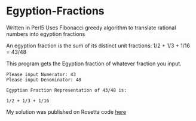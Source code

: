 # Egyption-Fractions
Written in Perl5
Uses Fibonacci greedy algorithm to translate rational numbers into egyption fractions

An egyption fraction is the sum of its distinct unit fractions:
1/2 + 1/3 + 1/16 = 43/48

This program gets the Egyption fraction of whatever fraction you input.

```
Please input Numerator: 43
Please input Denominator: 48

Egyptian Fraction Representation of 43/48 is: 

1/2 + 1/3 + 1/16
```

My solution was published on Rosetta code [here](http://rosettacode.org/wiki/Egyptian_fractions#Perl)

